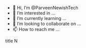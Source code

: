 - 👋 Hi, I’m @ParveenNewishTech
- 👀 I’m interested in ...
- 🌱 I’m currently learning ...
- 💞️ I’m looking to collaborate on ...
- 📫 How to reach me ...

<!---
ParveenNewishTech/ParveenNewishTech is a ✨ special ✨ repository because its `README.md` (this file) appears on your GitHub profile.
You can click the Preview link to take a look at your changes.
--->title N
